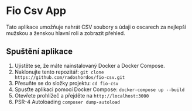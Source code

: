 # Fio Csv App

Tato aplikace umožňuje nahrát CSV soubory s údaji o oscarech za nejlepší mužskou a ženskou hlavní roli a zobrazit přehled.

## Spuštění aplikace

1. Ujistěte se, že máte nainstalovaný Docker a Docker Compose.
2. Naklonujte tento repozitář: `git clone https://github.com/radoshordos/fio-csv.git`
3. Přesuňte se do složky projektu: `cd fio-csv`
4. Spusťte aplikaci pomocí Docker Compose: `docker-compose up --build`
5. Otevřete prohlížeč a přejděte na `http://localhost:3000`
6. PSR-4 Autoloading `composer dump-autoload`